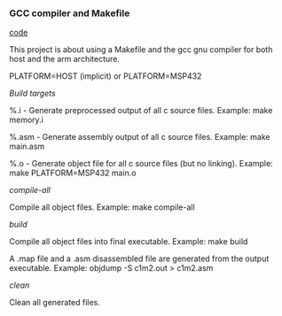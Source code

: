 ### **GCC compiler and Makefile**
[code](https://github.com/rafaelsfaria/github00/edit/master/m2/src/Makefile)

This project is about using a Makefile and the gcc gnu compiler for both host and the arm architecture.

PLATFORM=HOST (implicit) or PLATFORM=MSP432

*Build targets*

%.i - 
Generate preprocessed output of all c source files. Example: make memory.i

%.asm - 
Generate assembly output of all c source files. Example: make main.asm

%.o - 
Generate object file for all c source files (but no linking). Example: make PLATFORM=MSP432 main.o

*compile-all*

Compile all object files. Example: make compile-all

*build*

Compile all object files into final executable. Example: make build

A .map file and a .asm disassembled file are generated from the output executable. Example: objdump -S c1m2.out > c1m2.asm

*clean*

Clean all generated files.
